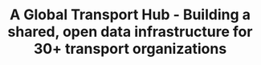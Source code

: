 ---
filetype: 'casestudy'
created: 2025-06-07
title: A Global Transport Hub - Building a shared, open data infrastructure for 30+ transport organizations
metatitle: Transport Data Commons Open Data Portal Built with PortalJS and CKAN
metaDescription: See how Transport Data Commons used PortalJS and CKAN to launch a global open data portal—automating ingestion, standardizing SDMX metadata, and improving data access.
description: We helped the Transport Data Commons (TDC) transform fragmented transport and sustainability data into a unified, public-facing portal. Using CKAN and PortalJS, we built a user-friendly platform that standardizes metadata, automates data ingestion, and enables seamless access and collaboration across 30+ global organizations.
image: /static/img/showcases/2025-06-06-TDC/featured-image.jpg
images:
  ["/static/img/showcases/2025-06-06-TDC/image1.png","/static/img/showcases/2025-06-06-TDC/image2.png","/static/img/showcases/2025-06-06-TDC/image3.png","/static/img/showcases/2025-06-06-TDC/image4.png","/static/img/showcases/2025-06-06-TDC/image5.png"]
authors: ['williamlima']
keystats:
  [
    '30+ organizations/n sharing one shared portal',
    '100% custom frontend/n built entirely with PortalJS',
    '80% less manual work/n through automation and workflows',
  ]
faqs:
  - question: 'Is PortalJS only for CKAN?'
    answer: 'No — PortalJS is backend-agnostic. It works equally well with CKAN, OpenMetadata, or custom APIs.'
  - question: 'Do I need a developer to manage the portal?'
    answer: 'Not for everyday content. Editors can manage FAQs, About pages, and more via GitHub or your preferred CMS.'
  - question: 'How long does a PortalJS portal take to launch?'
    answer: 'Most deployments go live in 1–2 weeks, depending on the features needed.'
  - question: 'Can we manage our own hosting later?'
    answer: 'Yes. Many clients start with Datopian-hosted and then move to internal infrastructure. We help with migration.'
  - question: 'What makes this better than just CKAN?'
    answer: 'CKAN is great for metadata and APIs. PortalJS adds the human layer — modern search, visualizations, dashboards, and guided user experiences.'
problem:
  'Transport and sustainability data was scattered across disconnected systems—PDFs, spreadsheets, and portals with limited structure. There was no unified place to find consistent, high-quality datasets. Without shared metadata standards or clear contribution processes, organizations struggled to collaborate, often duplicating work. Analysts spent more time cleaning data than analyzing it.'
solution:
  'Datopian delivered a unified open data platform using CKAN for the backend and PortalJS for the frontend. We replaced the default UI with a custom, fully decoupled interface tailored to non-technical users. The platform includes automated data ingestion pipelines, SDMX-compliant metadata, rich search and filter tools, onboarding flows, and role-based publishing workflows—making data management and access faster, simpler, and more reliable.'
results:
  'TDC now operates a centralized, public data portal where 30+ organizations can contribute, manage, and explore datasets efficiently. The platform enables faster decision-making, reduces duplication, and supports international collaboration. Contributors follow structured publishing flows; users benefit from intuitive discovery tools. By standardizing data and simplifying workflows, the portal turns fragmented inputs into a shared, trusted resource.'
features: [
    {
      title: "Built for multi-organization publishing",
      text: "PortalJS is ideal for coalitions like TDC — enabling role-based access, contributor dashboards, and streamlined publishing across 30+ organizations.",
      icon: "hexagonal"
    },
    {
      title: "Supports structured metadata like SDMX",
      text: "TDC needed metadata aligned with SDMX standards. PortalJS made it easy to surface, search, and display structured datasets clearly.",
      icon: "presentation-1"
    },
    {
      title: "Turned disconnected data into a unified platform",
      text: "From scattered PDFs to a live, searchable portal — PortalJS helped TDC centralize transport and sustainability data in one public space.",
      icon: "rocket"
    },
    {
      title: "Frontend flexibility without backend changes",
      text: "All workflows — including dataset approval, visibility toggling, and publishing flows — were built on the frontend with no backend rewrites.",
      icon: "repair-tools"
    },
    {
      title: "Visual exploration through filters and maps",
      text: "Users can search by region, sector, or keyword — or use an interactive map to explore country-specific datasets.",
      icon: "magnify"
    },
    {
      title: "Custom contributor onboarding flow",
      text: "We built a guided onboarding experience tailored to TDC: helping users follow topics, join organizations, and start contributing with confidence.",
      icon: "presentation-4"
    }
  ]
quote:
  [
    'This isn’t just a frontend — it’s a public infrastructure for collaboration on transport data.',
    '/static/img/showcases/2025-06-06-TDC/logo.png',
    'Transport Data Commons'
  ]
portal:
  [
    'The Transport Data Commons Portal',
    'A clean, intuitive frontend built for contributors and analysts.',
    'https://portal.transport-data.org/'
  ]
table: false
longRead: false
---